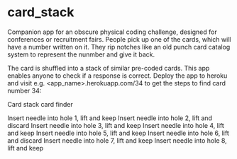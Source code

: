 # card_stack

Companion app for an obscure physical coding challenge, designed for conferences or recruitment fairs. People pick up one of the cards, which will have a number written on it. They rip notches like an old punch card catalog system to represent the nunmber and give it back. 

The card is shuffled into a stack of similar pre-coded cards. This app enables anyone to check if a response is correct. Deploy the app to heroku and visit e.g. <app_name>.herokuapp.com/34 to get the steps to find card number 34:

Card stack card finder 

Insert needle into hole 1, lift and keep
Insert needle into hole 2, lift and discard
Insert needle into hole 3, lift and keep
Insert needle into hole 4, lift and keep
Insert needle into hole 5, lift and keep
Insert needle into hole 6, lift and discard
Insert needle into hole 7, lift and keep
Insert needle into hole 8, lift and keep

